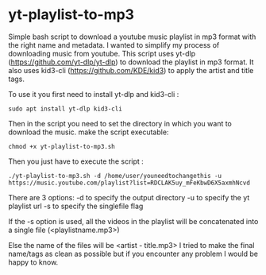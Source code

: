 # yt-playlist-to-mp3
Simple bash script to download a youtube music playlist in mp3 format with the right name and metadata. 
I wanted to simplify my process of downloading music from youtube. 
This script uses yt-dlp (https://github.com/yt-dlp/yt-dlp) to download the playlist in mp3 format.
It also uses kid3-cli (https://github.com/KDE/kid3) to apply the artist and title tags.

To use it you first need to install yt-dlp and kid3-cli :

```sudo apt install yt-dlp kid3-cli``` 

Then in the script you need to set the directory in which you want to download the music. 
make the script executable:

```chmod +x yt-playlist-to-mp3.sh```

Then you just have to execute the script :

```./yt-playlist-to-mp3.sh -d /home/user/youneedtochangethis -u  https://music.youtube.com/playlist?list=RDCLAK5uy_mFeKbwD6X5axmhNcvd ```

There are 3 options: 
    -d to specify the output directory
    -u to specify the yt playlist url
    -s to specify the singlefile flag

If the -s option is used, all the videos in the playlist will be concatenated into a single file (<playlistname.mp3>)

Else the name of the files will be <artist - title.mp3>
I tried to make the final name/tags as clean as possible but if you encounter any problem I would be happy to know.



